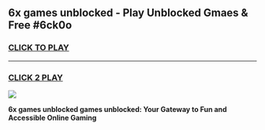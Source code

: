 
## 6x games unblocked - Play Unblocked Gmaes & Free #6ck0o
<h3>
<a href="https://news.freeplayer.one?title=6x_games_unblocked&ref=26F">CLICK TO PLAY</a></h3>
<hr>

<h3>
<a href="https://news.freeplayer.one?title=6x_games_unblocked&ref=26F">CLICK 2 PLAY</a>
  
</h3>

<a href="https://news.freeplayer.one?title=6x_games_unblocked&ref=26F/"><img src="https://clearcache.store/games.png"></a>


**6x games unblocked games unblocked: Your Gateway to Fun and Accessible Online Gaming**
